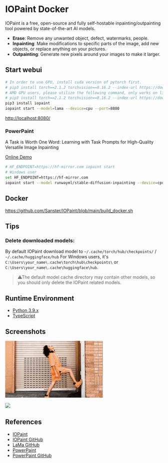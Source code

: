 # IOPaint Docker

IOPaint is a free, open-source and fully self-hostable inpainting/outpainting tool powered by state-of-the-art AI models.
- **Erase**: Remove any unwanted object, defect, watermarks, people.
- **Inpainting**: Make modifications to specific parts of the image, add new objects, or replace anything on your pictures.
- **Outpainting**: Generate new pixels around your images to make it larger.

## Start webui
```sh
# In order to use GPU, install cuda version of pytorch first.
# pip3 install torch==2.1.2 torchvision==0.16.2 --index-url https://download.pytorch.org/whl/cu118
# AMD GPU users, please utilize the following command, only works on linux, as pytorch is not yet supported on Windows with ROCm.
# pip3 install torch==2.1.2 torchvision==0.16.2 --index-url https://download.pytorch.org/whl/rocm5.6
pip3 install iopaint
iopaint start --model=lama --device=cpu --port=8080
```
[http://localhost:8080/](http://localhost:8080/)

### PowerPaint
A Task is Worth One Word: Learning with Task Prompts for High-Quality Versatile Image Inpainting

[Online Demo](https://openxlab.org.cn/apps/detail/rangoliu/PowerPaint)

```sh
# HF_ENDPOINT=https://hf-mirror.com iopaint start
# Windows user
set HF_ENDPOINT=https://hf-mirror.com
iopaint start --model runwayml/stable-diffusion-inpainting --device=cpu --port=8080
```

## Docker
https://github.com/Sanster/IOPaint/blob/main/build_docker.sh

## Tips
### Delete downloaded models:
By default IOPaint download model to `~/.cache/torch/hub/checkpoints/` / `~/.cache/huggingface/hub` For Windows users, it's `C:\Users\your_name\.cache\torch\hub\checkpoints\` or `C:\Users\your_name\.cache\huggingface\hub`.

>⚠The default model cache directory may contain other models, so you should only delete the IOPaint related models.

## Runtime Environment
- [Python 3.9.x](https://www.python.org/downloads/)
- [TypeScript](https://www.typescriptlang.org/)

## Screenshots
![](https://raw.githubusercontent.com/senya-ashukha/senya-ashukha.github.io/master/projects/lama_21/ezgif-4-0db51df695a8.gif)

![](https://powerpaint.github.io/fig/teaser.png)

## References
- [IOPaint](https://www.iopaint.com/)
- [IOPaint GitHub](https://github.com/Sanster/IOPaint)
- [LaMa GitHub](https://github.com/advimman/lama)
- [PowerPaint](https://powerpaint.github.io/)
- [PowerPaint GitHub](https://github.com/open-mmlab/PowerPaint)